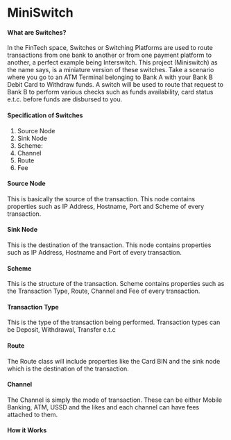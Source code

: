 # MiniSwitch

#### What are Switches?
In the FinTech space, Switches or Switching Platforms are used to route transactions from one bank to another or from one payment platform to another, a perfect example being Interswitch. This project (Miniswitch) as the name says, is a miniature version of these switches.
Take a scenario where you go to an ATM Terminal belonging to Bank A with your Bank B Debit Card to Withdraw funds. A switch will be used to route that request to Bank B to perform various checks such as funds availability, card status e.t.c. before funds are disbursed to you.

#### Specification of Switches

1. Source Node
2. Sink Node
3. Scheme:
4. Channel
5. Route
6. Fee

#### Source Node
This is basically the source of the transaction. This node contains properties such as IP Address, Hostname, Port and Scheme of every transaction.

#### Sink Node
This is the destination of the transaction. This node contains properties such as IP Address, Hostname and Port of every transaction.

#### Scheme
This is the structure of the transaction. Scheme contains properties such as the Transaction Type, Route, Channel and Fee of every transaction.

#### Transaction Type
This is the type of the transaction being performed. Transaction types can be Deposit, Withdrawal, Transfer e.t.c

#### Route
The Route class will include properties like the Card BIN and the sink node which is the destination of the transaction.

#### Channel
The Channel is simply the mode of transaction. These can be either Mobile Banking, ATM, USSD and the likes and each channel can have fees attached to them.

#### How it Works
